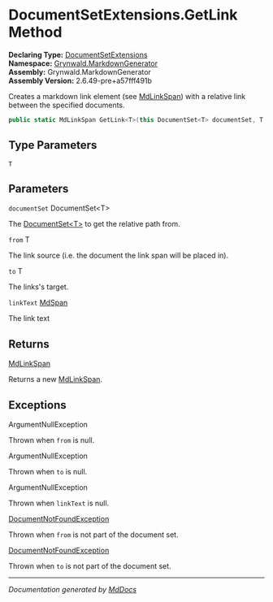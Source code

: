 ﻿<!--  
  <auto-generated>   
    The contents of this file were generated by a tool.  
    Changes to this file may be list if the file is regenerated  
  </auto-generated>   
-->

# DocumentSetExtensions.GetLink Method

**Declaring Type:** [DocumentSetExtensions](../index.md)  
**Namespace:** [Grynwald.MarkdownGenerator](../../index.md)  
**Assembly:** Grynwald.MarkdownGenerator  
**Assembly Version:** 2.6.49\-pre+a57fff491b

Creates a markdown link element (see [MdLinkSpan](../../MdLinkSpan/index.md)) with a relative link between the specified documents.

```csharp
public static MdLinkSpan GetLink<T>(this DocumentSet<T> documentSet, T from, T to, MdSpan linkText);
```

## Type Parameters

`T`

## Parameters

`documentSet`  DocumentSet\<T\>

The [DocumentSet\<T\>](../../DocumentSet-1/index.md) to get the relative path from.

`from`  T

The link source (i.e. the document the link span will be placed in).

`to`  T

The links's target.

`linkText`  [MdSpan](../../MdSpan/index.md)

The link text

## Returns

[MdLinkSpan](../../MdLinkSpan/index.md)

Returns a new [MdLinkSpan](../../MdLinkSpan/index.md).

## Exceptions

ArgumentNullException

Thrown when `from` is null.

ArgumentNullException

Thrown when `to` is null.

ArgumentNullException

Thrown when `linkText` is null.

[DocumentNotFoundException](../../DocumentNotFoundException/index.md)

Thrown when `from` is not part of the document set.

[DocumentNotFoundException](../../DocumentNotFoundException/index.md)

Thrown when `to` is not part of the document set.

___

*Documentation generated by [MdDocs](https://github.com/ap0llo/mddocs)*
